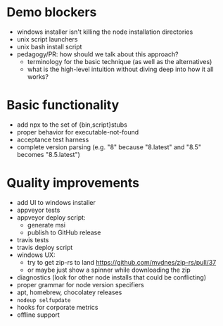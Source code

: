 # Demo blockers

- windows installer isn't killing the node installation directories
- unix script launchers
- unix bash install script
- pedagogy/PR: how should we talk about this approach?
  - terminology for the basic technique (as well as the alternatives)
  - what is the high-level intuition without diving deep into how it all works?

# Basic functionality

- add npx to the set of {bin,script}stubs
- proper behavior for executable-not-found
- acceptance test harness
- complete version parsing (e.g. "8" because "8.latest" and "8.5" becomes "8.5.latest")

# Quality improvements

- add UI to windows installer
- appveyor tests
- appveyor deploy script:
  - generate msi
  - publish to GitHub release
- travis tests
- travis deploy script
- windows UX:
  - try to get zip-rs to land https://github.com/mvdnes/zip-rs/pull/37
  - or maybe just show a spinner while downloading the zip
- diagnostics (look for other node installs that could be conflicting)
- proper grammar for node version specifiers
- apt, homebrew, chocolatey releases
- `nodeup selfupdate`
- hooks for corporate metrics
- offline support
